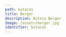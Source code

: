 ```yaml
---
path: butaca1
title: Berger
description: Butaca Berger
Image: /assets/berger.jpg
identifier: butacas
---
```


